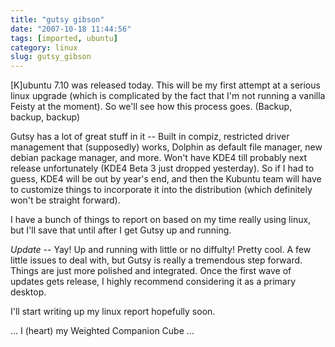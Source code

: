 ```yaml
---
title: "gutsy gibson"
date: "2007-10-18 11:44:56"
tags: [imported, ubuntu]
category: linux
slug: gutsy_gibson
---
```

	
[K]ubuntu 7.10 was released today.  This will be my first attempt at a serious linux upgrade (which is complicated by the fact that I'm not running a vanilla Feisty at the moment).  So we'll see how this process goes. (Backup, backup, backup)

Gutsy has a lot of great stuff in it -- Built in compiz, restricted driver management that (supposedly) works, Dolphin as default file manager, new debian package manager, and more.  Won't have KDE4 till probably next release unfortunately (KDE4 Beta 3 just dropped yesterday).  So if I had to guess, KDE4 will be out by year's end, and then the Kubuntu team will have to customize things to incorporate it into the distribution (which definitely won't be straight forward).

I have a bunch of things to report on based on my time really using linux, but I'll save that until after I get Gutsy up and running.

<em>Update</em> -- Yay!   Up and running with little or no diffulty!  Pretty cool.  A few little issues to deal with, but Gutsy is really a tremendous step forward.  Things are just more polished and integrated.  Once the first wave of updates gets release, I highly recommend considering it as a primary desktop.

I'll start writing up my linux report hopefully soon.

... I (heart) my Weighted Companion Cube ...
